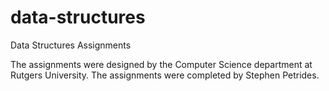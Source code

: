 # data-structures
Data Structures Assignments

The assignments were designed by the Computer Science department at Rutgers University. The assignments were completed by Stephen Petrides.
